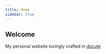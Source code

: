 ```yaml
---
title: Home
sidebar: true
---
```

## Welcome
My personal website lovingly crafted in [docute](https://github.com/egoist/docute)

